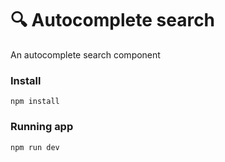 # 🔍 Autocomplete search

An autocomplete search component

### Install

```
npm install
```

### Running app

```
npm run dev
```
